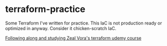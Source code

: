 # terraform-practice
Some Terraform I've written for practice. This IaC is not production ready or optimized in anyway. Consider it chicken-scratch IaC. 

[Following along and studying Zeal Vora's terraform udemy course](https://www.udemy.com/course/terraform-beginner-to-advanced/)